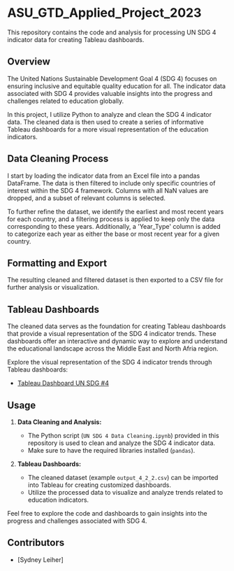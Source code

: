 # ASU_GTD_Applied_Project_2023

This repository contains the code and analysis for processing UN SDG 4 indicator data for creating Tableau dashboards.

## Overview

The United Nations Sustainable Development Goal 4 (SDG 4) focuses on ensuring inclusive and equitable quality education for all. The indicator data associated with SDG 4 provides valuable insights into the progress and challenges related to education globally.

In this project, I utilize Python to analyze and clean the SDG 4 indicator data. The cleaned data is then used to create a series of informative Tableau dashboards for a more visual representation of the education indicators.

## Data Cleaning Process

I start by loading the indicator data from an Excel file into a pandas DataFrame. The data is then filtered to include only specific countries of interest within the SDG 4 framework. Columns with all NaN values are dropped, and a subset of relevant columns is selected.

To further refine the dataset, we identify the earliest and most recent years for each country, and a filtering process is applied to keep only the data corresponding to these years. Additionally, a 'Year_Type' column is added to categorize each year as either the base or most recent year for a given country.

## Formatting and Export

The resulting cleaned and filtered dataset is then exported to a CSV file for further analysis or visualization.

## Tableau Dashboards

The cleaned data serves as the foundation for creating Tableau dashboards that provide a visual representation of the SDG 4 indicator trends. These dashboards offer an interactive and dynamic way to explore and understand the educational landscape across the Middle East and North Afria region.

Explore the visual representation of the SDG 4 indicator trends through Tableau dashboards:
- [Tableau Dashboard UN SDG #4](https://public.tableau.com/views/ASUGTDFinalProject-UNSDG4/Coverpage?:language=en-US&:display_count=n&:origin=viz_share_link)

## Usage

1. **Data Cleaning and Analysis:**
   - The Python script (`UN SDG 4 Data Cleaning.ipynb`) provided in this repository is used to clean and analyze the SDG 4 indicator data.
   - Make sure to have the required libraries installed (`pandas`).

2. **Tableau Dashboards:**
   - The cleaned dataset (example `output_4_2_2.csv`) can be imported into Tableau for creating customized dashboards.
   - Utilize the processed data to visualize and analyze trends related to education indicators.

Feel free to explore the code and dashboards to gain insights into the progress and challenges associated with SDG 4.

## Contributors

- [Sydney Leiher]
